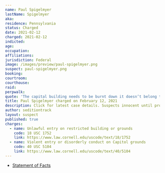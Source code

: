```yaml
---
name: Paul Spigelmyer
lastName: Spigelmyer
aka:
residence: Pennsylvania
status: Charged
date: 2021-02-12
charged: 2021-02-12
indicted:
age:
occupation:
affiliations:
jurisdiction: Federal
image: /images/preview/paul-spigelmyer.png
suspect: paul-spigelmyer.png
booking:
courtroom:
courthouse:
raid:
perpwalk:
quote: 'The capital building needs to be burnt down it doesn’t belong to the people that work there.'
title: Paul Spigelmyer charged on February 12, 2021
description: Click for latest case details. Suspects innocent until proven guilty.
author: seditiontrack
layout: suspect
published: true
charges:
  - name: Unlawful entry on restricted building or grounds
    code: 18 USC 1752
    link: https://www.law.cornell.edu/uscode/text/18/1752
  - name: Violent entry or disorderly conduct on Capitol grounds
    code: 40 USC 5104
    link: https://www.law.cornell.edu/uscode/text/40/5104
---
```


- [Statement of Facts](https://www.courtlistener.com/recap/gov.uscourts.dcd.227241/gov.uscourts.dcd.227241.1.1.pdf)
